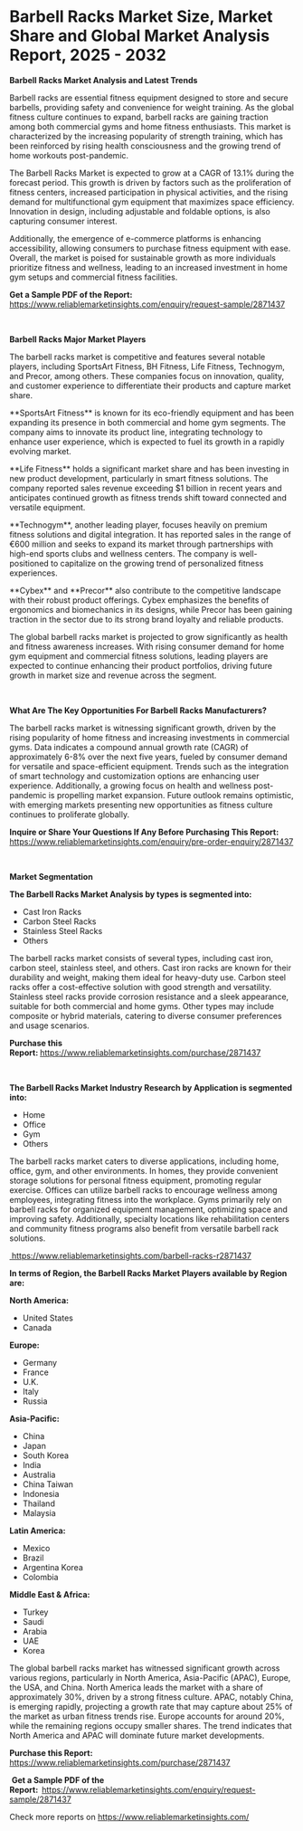 <p><h1>Barbell Racks Market Size, Market Share and Global Market Analysis Report, 2025 - 2032</h1></p><p><strong>Barbell Racks Market Analysis and Latest Trends</strong></p>
<p><p>Barbell racks are essential fitness equipment designed to store and secure barbells, providing safety and convenience for weight training. As the global fitness culture continues to expand, barbell racks are gaining traction among both commercial gyms and home fitness enthusiasts. This market is characterized by the increasing popularity of strength training, which has been reinforced by rising health consciousness and the growing trend of home workouts post-pandemic.</p><p>The Barbell Racks Market is expected to grow at a CAGR of 13.1% during the forecast period. This growth is driven by factors such as the proliferation of fitness centers, increased participation in physical activities, and the rising demand for multifunctional gym equipment that maximizes space efficiency. Innovation in design, including adjustable and foldable options, is also capturing consumer interest.</p><p>Additionally, the emergence of e-commerce platforms is enhancing accessibility, allowing consumers to purchase fitness equipment with ease. Overall, the market is poised for sustainable growth as more individuals prioritize fitness and wellness, leading to an increased investment in home gym setups and commercial fitness facilities.</p></p>
<p><strong>Get a Sample PDF of the Report:&nbsp;</strong> <a href="https://www.reliablemarketinsights.com/enquiry/request-sample/2871437?utm_campaign=2218&utm_medium=2&utm_source=Github&utm_content=ia&utm_term=12032025&utm_id=barbell-racks">https://www.reliablemarketinsights.com/enquiry/request-sample/2871437</a></p>
<p>&nbsp;</p>
<p><strong>Barbell Racks Major Market Players</strong></p>
<p><p>The barbell racks market is competitive and features several notable players, including SportsArt Fitness, BH Fitness, Life Fitness, Technogym, and Precor, among others. These companies focus on innovation, quality, and customer experience to differentiate their products and capture market share.</p><p>**SportsArt Fitness** is known for its eco-friendly equipment and has been expanding its presence in both commercial and home gym segments. The company aims to innovate its product line, integrating technology to enhance user experience, which is expected to fuel its growth in a rapidly evolving market.</p><p>**Life Fitness** holds a significant market share and has been investing in new product development, particularly in smart fitness solutions. The company reported sales revenue exceeding $1 billion in recent years and anticipates continued growth as fitness trends shift toward connected and versatile equipment.</p><p>**Technogym**, another leading player, focuses heavily on premium fitness solutions and digital integration. It has reported sales in the range of €600 million and seeks to expand its market through partnerships with high-end sports clubs and wellness centers. The company is well-positioned to capitalize on the growing trend of personalized fitness experiences.</p><p>**Cybex** and **Precor** also contribute to the competitive landscape with their robust product offerings. Cybex emphasizes the benefits of ergonomics and biomechanics in its designs, while Precor has been gaining traction in the sector due to its strong brand loyalty and reliable products.</p><p>The global barbell racks market is projected to grow significantly as health and fitness awareness increases. With rising consumer demand for home gym equipment and commercial fitness solutions, leading players are expected to continue enhancing their product portfolios, driving future growth in market size and revenue across the segment.</p></p>
<p>&nbsp;</p>
<p><strong>What Are The Key Opportunities For Barbell Racks Manufacturers?</strong></p>
<p><p>The barbell racks market is witnessing significant growth, driven by the rising popularity of home fitness and increasing investments in commercial gyms. Data indicates a compound annual growth rate (CAGR) of approximately 6-8% over the next five years, fueled by consumer demand for versatile and space-efficient equipment. Trends such as the integration of smart technology and customization options are enhancing user experience. Additionally, a growing focus on health and wellness post-pandemic is propelling market expansion. Future outlook remains optimistic, with emerging markets presenting new opportunities as fitness culture continues to proliferate globally.</p></p>
<p><strong>Inquire or Share Your Questions If Any Before Purchasing This Report:</strong> <a href="https://www.reliablemarketinsights.com/enquiry/pre-order-enquiry/2871437?utm_campaign=2218&utm_medium=2&utm_source=Github&utm_content=ia&utm_term=12032025&utm_id=barbell-racks">https://www.reliablemarketinsights.com/enquiry/pre-order-enquiry/2871437</a></p>
<p>&nbsp;</p>
<p><strong>Market Segmentation</strong></p>
<p><strong>The Barbell Racks Market Analysis by types is segmented into:</strong></p>
<p><ul><li>Cast Iron Racks</li><li>Carbon Steel Racks</li><li>Stainless Steel Racks</li><li>Others</li></ul></p>
<p><p>The barbell racks market consists of several types, including cast iron, carbon steel, stainless steel, and others. Cast iron racks are known for their durability and weight, making them ideal for heavy-duty use. Carbon steel racks offer a cost-effective solution with good strength and versatility. Stainless steel racks provide corrosion resistance and a sleek appearance, suitable for both commercial and home gyms. Other types may include composite or hybrid materials, catering to diverse consumer preferences and usage scenarios.</p></p>
<p><strong>Purchase this Report:&nbsp;</strong><a href="https://www.reliablemarketinsights.com/purchase/2871437?utm_campaign=2218&utm_medium=2&utm_source=Github&utm_content=ia&utm_term=12032025&utm_id=barbell-racks">https://www.reliablemarketinsights.com/purchase/2871437</a></p>
<p>&nbsp;</p>
<p><strong>The Barbell Racks Market Industry Research by Application is segmented into:</strong></p>
<p><ul><li>Home</li><li>Office</li><li>Gym</li><li>Others</li></ul></p>
<p><p>The barbell racks market caters to diverse applications, including home, office, gym, and other environments. In homes, they provide convenient storage solutions for personal fitness equipment, promoting regular exercise. Offices can utilize barbell racks to encourage wellness among employees, integrating fitness into the workplace. Gyms primarily rely on barbell racks for organized equipment management, optimizing space and improving safety. Additionally, specialty locations like rehabilitation centers and community fitness programs also benefit from versatile barbell rack solutions.</p></p>
<p><a href="https://www.reliablemarketinsights.com/barbell-racks-r2871437?utm_campaign=2218&utm_medium=2&utm_source=Github&utm_content=ia&utm_term=12032025&utm_id=barbell-racks">&nbsp;https://www.reliablemarketinsights.com/barbell-racks-r2871437</a></p>
<p><strong>In terms of Region, the Barbell Racks Market Players available by Region are:</strong></p>
<p>
    <p> <strong> North America: </strong>
        <ul>
            <li>United States</li>
            <li>Canada</li>
        </ul>
        </p> 
    <p> <strong> Europe: </strong>
        <ul>
            <li>Germany</li>
            <li>France</li>
            <li>U.K.</li>
            <li>Italy</li>
            <li>Russia</li>
        </ul>
        </p> 
    <p> <strong> Asia-Pacific: </strong>
        <ul>
            <li>China</li>
            <li>Japan</li>
            <li>South Korea</li>
            <li>India</li>
            <li>Australia</li>
            <li>China Taiwan</li>
            <li>Indonesia</li>
            <li>Thailand</li>
            <li>Malaysia</li>
        </ul>
        </p> 
    <p> <strong> Latin America: </strong>
        <ul>
            <li>Mexico</li>
            <li>Brazil</li>
            <li>Argentina Korea</li>
            <li>Colombia</li>
        </ul>
        </p> 
    <p> <strong> Middle East & Africa: </strong>
        <ul>
            <li>Turkey</li>
            <li>Saudi</li>
            <li>Arabia</li>
            <li>UAE</li>
            <li>Korea</li>
        </ul>
    </p>
    </p>
<p><p>The global barbell racks market has witnessed significant growth across various regions, particularly in North America, Asia-Pacific (APAC), Europe, the USA, and China. North America leads the market with a share of approximately 30%, driven by a strong fitness culture. APAC, notably China, is emerging rapidly, projecting a growth rate that may capture about 25% of the market as urban fitness trends rise. Europe accounts for around 20%, while the remaining regions occupy smaller shares. The trend indicates that North America and APAC will dominate future market developments.</p></p>
<p><strong>Purchase this Report: </strong><a href="https://www.reliablemarketinsights.com/purchase/2871437?utm_campaign=2218&utm_medium=2&utm_source=Github&utm_content=ia&utm_term=12032025&utm_id=barbell-racks">https://www.reliablemarketinsights.com/purchase/2871437</a></p>
<p>&nbsp;<strong>Get a Sample PDF of the Report:&nbsp;&nbsp;</strong><a href="https://www.reliablemarketinsights.com/enquiry/request-sample/2871437?utm_campaign=2218&utm_medium=2&utm_source=Github&utm_content=ia&utm_term=12032025&utm_id=barbell-racks">https://www.reliablemarketinsights.com/enquiry/request-sample/2871437</a></p>
<p><strong></strong></p>
<p>Check more reports on <a href="https://www.reliablemarketinsights.com/?utm_campaign=2218&utm_medium=2&utm_source=Github&utm_content=ia&utm_term=12032025&utm_id=barbell-racks">https://www.reliablemarketinsights.com/</a></p>